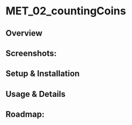 # MET_02_countingCoins

## Overview

## Screenshots:

## Setup & Installation

## Usage & Details

## Roadmap:
